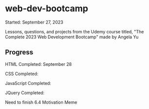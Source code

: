 # web-dev-bootcamp

Started: September 27, 2023

Lessons, questions, and projects from the Udemy course titled, "The Complete 2023 Web Development Bootcamp" made by Angela Yu

## Progress

HTML Completed: September 28

CSS Completed: 

JavaScript Completed:

JQuery Completed:

Need to finish 6.4 Motivation Meme
